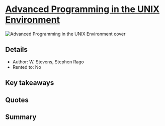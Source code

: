 # [Advanced Programming in the UNIX Environment](https://www.amazon.com/Advanced-Programming-UNIX-Environment-3rd/dp/0321637739)

![Advanced Programming in the UNIX Environment cover](https://m.media-amazon.com/images/I/71dfQT21HzL._SL1500_.jpg "Advanced Programming in the UNIX Environment cover")

## Details
- Author: W. Stevens, Stephen Rago
- Rented to: No

## Key takeaways

## Quotes

## Summary